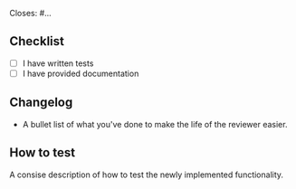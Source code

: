 Closes: #...

## Checklist

-   [ ] I have written tests
-   [ ] I have provided documentation

## Changelog

-   A bullet list of what you've done to make the life of the reviewer easier.

## How to test

A consise description of how to test the newly implemented functionality.

